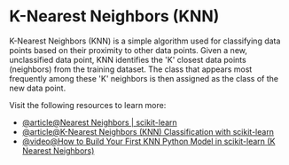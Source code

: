 # K-Nearest Neighbors (KNN)

K-Nearest Neighbors (KNN) is a simple algorithm used for classifying data points based on their proximity to other data points. Given a new, unclassified data point, KNN identifies the 'K' closest data points (neighbors) from the training dataset. The class that appears most frequently among these 'K' neighbors is then assigned as the class of the new data point.

Visit the following resources to learn more:

- [@article@Nearest Neighbors | scikit-learn](https://scikit-learn.org/stable/modules/neighbors.html)
- [@article@K-Nearest Neighbors (KNN) Classification with scikit-learn](https://www.datacamp.com/tutorial/k-nearest-neighbor-classification-scikit-learn)
- [@video@How to Build Your First KNN Python Model in scikit-learn (K Nearest Neighbors)](https://www.youtube.com/watch?v=Nz73vXn5afE)